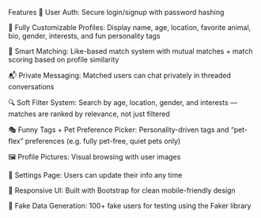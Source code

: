 Features
🔐 User Auth: Secure login/signup with password hashing

🐍 Fully Customizable Profiles: Display name, age, location, favorite animal, bio, gender, interests, and fun personality tags

🧠 Smart Matching: Like-based match system with mutual matches + match scoring based on profile similarity

📬 Private Messaging: Matched users can chat privately in threaded conversations

🔍 Soft Filter System: Search by age, location, gender, and interests — matches are ranked by relevance, not just filtered

🎭 Funny Tags + Pet Preference Picker: Personality-driven tags and “pet-flex” preferences (e.g. fully pet-free, quiet pets only)

🖼️ Profile Pictures: Visual browsing with user images

🧼 Settings Page: Users can update their info any time

📱 Responsive UI: Built with Bootstrap for clean mobile-friendly design

🧪 Fake Data Generation: 100+ fake users for testing using the Faker library
